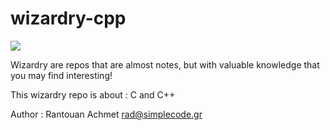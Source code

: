 # wizardry-cpp

![](./header-1.png)

Wizardry are repos that are almost notes, but with valuable knowledge that you may find interesting!

This wizardry repo is about : C and C++

Author : Rantouan Achmet <rad@simplecode.gr>